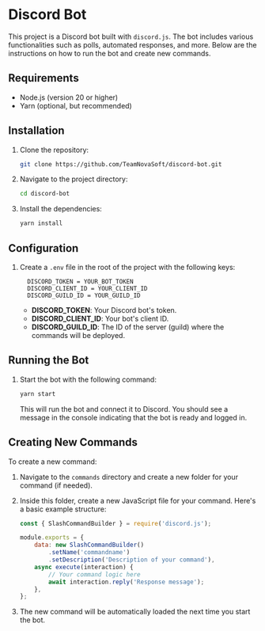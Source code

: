 # Discord Bot

This project is a Discord bot built with `discord.js`. The bot includes various functionalities such as polls, automated responses, and more. Below are the instructions on how to run the bot and create new commands.

## Requirements

- Node.js (version 20 or higher)
- Yarn (optional, but recommended)

## Installation

1. Clone the repository:
    ```bash
    git clone https://github.com/TeamNovaSoft/discord-bot.git
    ```

2. Navigate to the project directory:
    ```bash
    cd discord-bot
    ```

3. Install the dependencies:
    ```bash
    yarn install
    ```

## Configuration

1. Create a `.env` file in the root of the project with the following keys:
    ```
      DISCORD_TOKEN = YOUR_BOT_TOKEN
      DISCORD_CLIENT_ID = YOUR_CLIENT_ID
      DISCORD_GUILD_ID = YOUR_GUILD_ID
    ```

   - **DISCORD_TOKEN**: Your Discord bot's token.
   - **DISCORD_CLIENT_ID**: Your bot's client ID.
   - **DISCORD_GUILD_ID**: The ID of the server (guild) where the commands will be deployed.

## Running the Bot

1. Start the bot with the following command:
    ```bash
    yarn start
    ```

   This will run the bot and connect it to Discord. You should see a message in the console indicating that the bot is ready and logged in.

## Creating New Commands

To create a new command:

1. Navigate to the `commands` directory and create a new folder for your command (if needed).

2. Inside this folder, create a new JavaScript file for your command. Here's a basic example structure:
    ```javascript
    const { SlashCommandBuilder } = require('discord.js');

    module.exports = {
        data: new SlashCommandBuilder()
            .setName('commandname')
            .setDescription('Description of your command'),
        async execute(interaction) {
            // Your command logic here
            await interaction.reply('Response message');
        },
    };
    ```

3. The new command will be automatically loaded the next time you start the bot.
